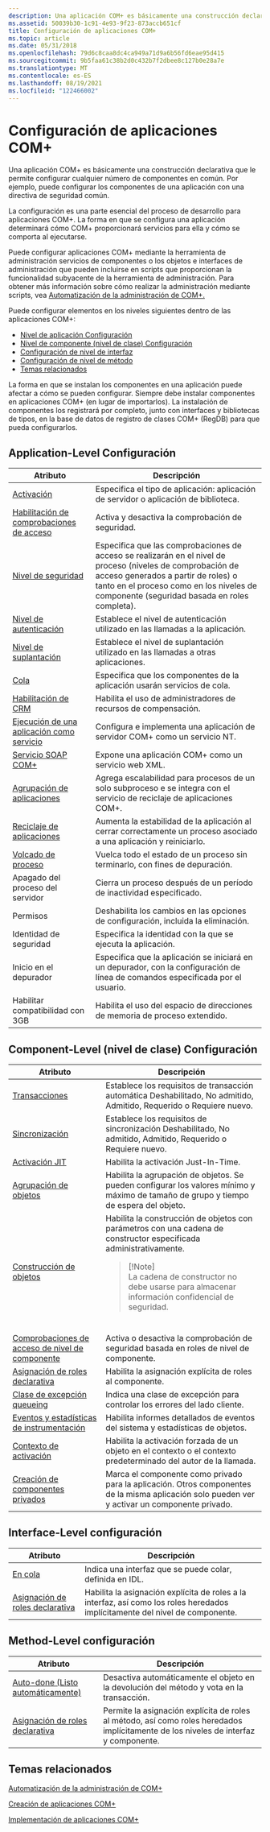 ```yaml
---
description: Una aplicación COM+ es básicamente una construcción declarativa que le permite configurar cualquier número de componentes en común. Por ejemplo, puede configurar los componentes de una aplicación con una directiva de seguridad común.
ms.assetid: 50039b30-1c91-4e93-9f23-873accb651cf
title: Configuración de aplicaciones COM+
ms.topic: article
ms.date: 05/31/2018
ms.openlocfilehash: 79d6c8caa8dc4ca949a71d9a6b56fd6eae95d415
ms.sourcegitcommit: 9b5faa61c38b2d0c432b7f2dbee8c127b0e28a7e
ms.translationtype: MT
ms.contentlocale: es-ES
ms.lasthandoff: 08/19/2021
ms.locfileid: "122466002"
---
```

# <a name="configuring-com-applications"></a>Configuración de aplicaciones COM+

Una aplicación COM+ es básicamente una construcción declarativa que le permite configurar cualquier número de componentes en común. Por ejemplo, puede configurar los componentes de una aplicación con una directiva de seguridad común.

La configuración es una parte esencial del proceso de desarrollo para aplicaciones COM+. La forma en que se configura una aplicación determinará cómo COM+ proporcionará servicios para ella y cómo se comporta al ejecutarse.

Puede configurar aplicaciones COM+ mediante la herramienta de administración servicios de componentes o los objetos e interfaces de administración que pueden incluirse en scripts que proporcionan la funcionalidad subyacente de la herramienta de administración. Para obtener más información sobre cómo realizar la administración mediante scripts, vea [Automatización de la administración de COM+.](automating-com--administration.md)

Puede configurar elementos en los niveles siguientes dentro de las aplicaciones COM+:

-   [Nivel de aplicación Configuración](#application-level-settings)
-   [Nivel de componente (nivel de clase) Configuración](#component-level-class-level-settings)
-   [Configuración de nivel de interfaz](#interface-level-setting)
-   [Configuración de nivel de método](#method-level-setting)
-   [Temas relacionados](#related-topics)

La forma en que se instalan los componentes en una aplicación puede afectar a cómo se pueden configurar. Siempre debe instalar componentes en aplicaciones COM+ (en lugar de importarlos). La instalación de componentes los registrará por completo, junto con interfaces y bibliotecas de tipos, en la base de datos de registro de clases COM+ (RegDB) para que pueda configurarlos.

## <a name="application-level-settings"></a>Application-Level Configuración



| Atributo                                                                                        | Descripción                                                                                                                                                                                         |
|--------------------------------------------------------------------------------------------------|-----------------------------------------------------------------------------------------------------------------------------------------------------------------------------------------------------|
| [Activación](context-activation.md)<br/>                                                  | Especifica el tipo de aplicación: aplicación de servidor o aplicación de biblioteca.<br/>                                                                                                            |
| [Habilitación de comprobaciones de acceso](enabling-access-checks-for-an-application.md)<br/>               | Activa y desactiva la comprobación de seguridad.<br/>                                                                                                                                                      |
| [Nivel de seguridad](setting-a-security-level-for-access-checks.md)<br/>                      | Especifica que las comprobaciones de acceso se realizarán en el nivel de proceso (niveles de comprobación de acceso generados a partir de roles) o tanto en el proceso como en los niveles de componente (seguridad basada en roles completa).<br/> |
| [Nivel de autenticación](setting-an-authentication-level-for-a-server-application.md)<br/>  | Establece el nivel de autenticación utilizado en las llamadas a la aplicación.<br/>                                                                                                                        |
| [Nivel de suplantación](setting-an-impersonation-level.md)<br/>                             | Establece el nivel de suplantación utilizado en las llamadas a otras aplicaciones.<br/>                                                                                                                        |
| [Cola](creating-queuable-components.md)<br/>                                           | Especifica que los componentes de la aplicación usarán servicios de cola.<br/>                                                                                                                         |
| [Habilitación de CRM](configuring-com--crm-components.md)<br/>                                     | Habilita el uso de administradores de recursos de compensación.<br/>                                                                                                                                           |
| [Ejecución de una aplicación como servicio](com--applications-running-as-service-applications.md)<br/> | Configura e implementa una aplicación de servidor COM+ como un servicio NT.<br/>                                                                                                                    |
| [Servicio SOAP COM+](com--soap-service.md)<br/>                                            | Expone una aplicación COM+ como un servicio web XML.<br/>                                                                                                                                        |
| [Agrupación de aplicaciones](com--application-pooling.md)<br/>                                   | Agrega escalabilidad para procesos de un solo subproceso e se integra con el servicio de reciclaje de aplicaciones COM+.<br/>                                                                               |
| [Reciclaje de aplicaciones](com--application-recycling.md)<br/>                               | Aumenta la estabilidad de la aplicación al cerrar correctamente un proceso asociado a una aplicación y reiniciarlo.<br/>                                                                  |
| [Volcado de proceso](what-s-new-in-com--1-5.md)<br/>                                         | Vuelca todo el estado de un proceso sin terminarlo, con fines de depuración.<br/>                                                                                                      |
| Apagado del proceso del servidor<br/>                                                               | Cierra un proceso después de un período de inactividad especificado.<br/>                                                                                                                                      |
| Permisos<br/>                                                                           | Deshabilita los cambios en las opciones de configuración, incluida la eliminación.<br/>                                                                                                                          |
| Identidad de seguridad<br/>                                                                     | Especifica la identidad con la que se ejecuta la aplicación.<br/>                                                                                                                                 |
| Inicio en el depurador<br/>                                                                    | Especifica que la aplicación se iniciará en un depurador, con la configuración de línea de comandos especificada por el usuario.<br/>                                                                                |
| Habilitar compatibilidad con 3GB<br/>                                                                    | Habilita el uso del espacio de direcciones de memoria de proceso extendido.<br/>                                                                                                                                    |



 

## <a name="component-level-class-level-settings"></a>Component-Level (nivel de clase) Configuración




| Atributo | Descripción | 
|-----------|-------------|
| <a href="configuring-transactions.md">Transacciones</a><br /> | Establece los requisitos de transacción automática Deshabilitado, No admitido, Admitido, Requerido o Requiere nuevo.<br /> | 
| <a href="setting-the-synchronization-attribute.md">Sincronización</a><br /> | Establece los requisitos de sincronización Deshabilitado, No admitido, Admitido, Requerido o Requiere nuevo.<br /> | 
| <a href="enabling-jit-activation-for-a-component.md">Activación JIT</a><br /> | Habilita la activación Just-In-Time.<br /> | 
| <a href="configuring-a-component-to-be-pooled.md">Agrupación de objetos</a><br /> | Habilita la agrupación de objetos. Se pueden configurar los valores mínimo y máximo de tamaño de grupo y tiempo de espera del objeto.<br /> | 
| <a href="specifying-an-object-constructor-string-for-a-component.md">Construcción de objetos</a><br /> | Habilita la construcción de objetos con parámetros con una cadena de constructor especificada administrativamente. <br /><blockquote>[!Note]<br />La cadena de constructor no debe usarse para almacenar información confidencial de seguridad.</blockquote><br /> | 
| <a href="enabling-access-checks-at-the-component-level.md">Comprobaciones de acceso de nivel de componente</a><br /> | Activa o desactiva la comprobación de seguridad basada en roles de nivel de componente.<br /> | 
| <a href="assigning-roles-to-components--interfaces--or-methods.md">Asignación de roles declarativa</a><br /> | Habilita la asignación explícita de roles al componente.<br /> | 
| <a href="persistent-client-side-failures.md">Clase de excepción queueing</a><br /> | Indica una clase de excepción para controlar los errores del lado cliente.<br /> | 
| <a href="com--instrumentation-concepts.md">Eventos y estadísticas de instrumentación</a><br /> | Habilita informes detallados de eventos del sistema y estadísticas de objetos.<br /> | 
| <a href="context-activation.md">Contexto de activación</a><br /> | Habilita la activación forzada de un objeto en el contexto o el contexto predeterminado del autor de la llamada.<br /> | 
| <a href="what-s-new-in-com--1-5.md">Creación de componentes privados</a><br /> | Marca el componente como privado para la aplicación. Otros componentes de la misma aplicación solo pueden ver y activar un componente privado.<br /> | 




 

## <a name="interface-level-setting"></a>Interface-Level configuración



| Atributo                                                                                           | Descripción                                                                                                                      |
|-----------------------------------------------------------------------------------------------------|----------------------------------------------------------------------------------------------------------------------------------|
| [En cola](creating-queuable-components.md)<br/>                                               | Indica una interfaz que se puede colar, definida en IDL.<br/>                                                                       |
| [Asignación de roles declarativa](assigning-roles-to-components--interfaces--or-methods.md)<br/> | Habilita la asignación explícita de roles a la interfaz, así como los roles heredados implícitamente del nivel de componente.<br/> |



 

## <a name="method-level-setting"></a>Method-Level configuración



| Atributo                                                                                           | Descripción                                                                                                                                  |
|-----------------------------------------------------------------------------------------------------|----------------------------------------------------------------------------------------------------------------------------------------------|
| [Auto-done (Listo automáticamente)](enabling-auto-done-for-a-method.md)<br/>                                         | Desactiva automáticamente el objeto en la devolución del método y vota en la transacción.<br/>                                                       |
| [Asignación de roles declarativa](assigning-roles-to-components--interfaces--or-methods.md)<br/> | Permite la asignación explícita de roles al método, así como roles heredados implícitamente de los niveles de interfaz y componente.<br/> |



 

## <a name="related-topics"></a>Temas relacionados

<dl> <dt>

[Automatización de la administración de COM+](automating-com--administration.md)
</dt> <dt>

[Creación de aplicaciones COM+](creating-com--applications.md)
</dt> <dt>

[Implementación de aplicaciones COM+](deploying-com--applications.md)
</dt> </dl>

 

 




